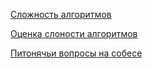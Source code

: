[Сложность алгоритмов](https://habrahabr.ru/post/188010/)

[Оценка слоности алгоритмов](https://habrahabr.ru/post/104219/)

[Питонячьи вопросы на собесе](https://tproger.ru/translations/python-developer-interview-guide/)